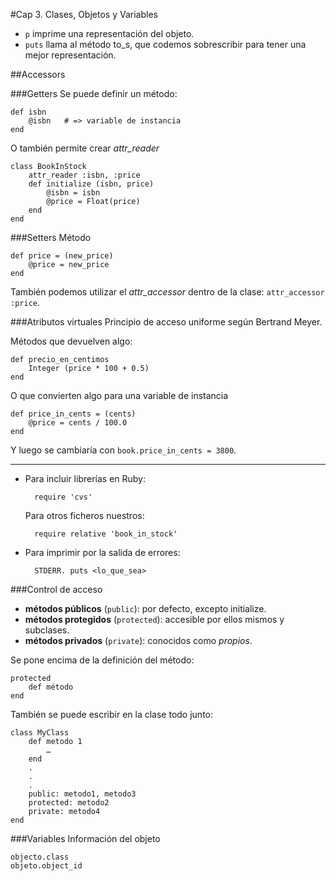 #Cap 3. Clases, Objetos y Variables

- `p` imprime una representación del objeto.
- `puts` llama al método to_s, que codemos sobrescribir para tener una mejor representación.

##Accessors

###Getters
Se puede definir un método:

	def isbn
		@isbn	# => variable de instancia
	end
	
O también permite crear *attr_reader*

	class BookInStock
		attr_reader :isbn, :price
		def initialize (isbn, price)
			@isbn = isbn
			@price = Float(price)
		end
	end
	
###Setters
Método

	def price = (new_price)
		@price = new_price
	end

También podemos utilizar el *attr_accessor* dentro de la clase: `attr_accessor :price`.

###Atributos virtuales
Principio de acceso uniforme según Bertrand Meyer.

Métodos que devuelven algo:
	
	def precio_en_centimos
		Integer (price * 100 + 0.5)
	end

O que convierten algo para una variable de instancia
	
	def price_in_cents = (cents)
		@price = cents / 100.0
	end

Y luego se cambiaría con `book.price_in_cents = 3800`.

<hr />

- Para incluir librerías en Ruby:
	
		require 'cvs'
	Para otros ficheros nuestros:
	
		require relative 'book_in_stock'
		
- Para imprimir por la salida de errores:
		
		STDERR. puts <lo_que_sea>
		
###Control de acceso
- **métodos públicos** (`public`): por defecto, excepto initialize.
- **métodos protegidos** (`protected`): accesible por ellos mismos y subclases.
- **métodos privados** (`private`): conocidos como *propios*.

Se pone encima de la definición del método:

	protected
		def método
	end
	
También se puede escribir en la clase todo junto:

	class MyClass
		def metodo 1
			…
		end
		.
		.
		.
		public: metodo1, metodo3
		protected: metodo2
		private: metodo4
	end
	
###Variables
Información del objeto

	objecto.class
	objeto.object_id
